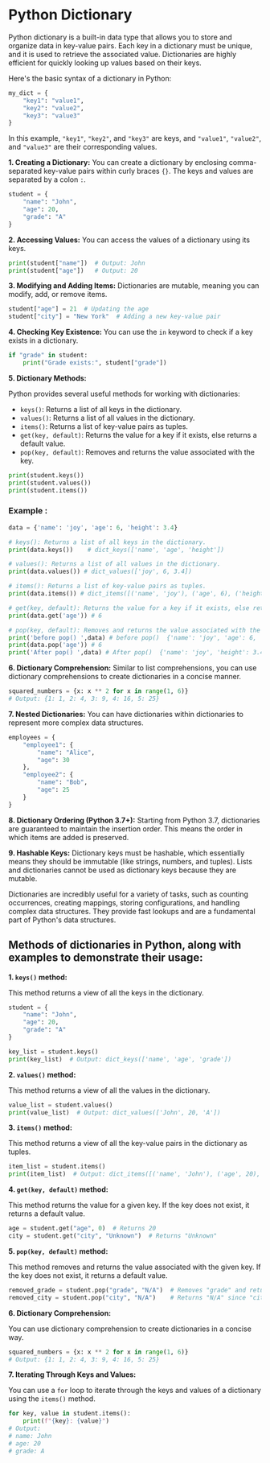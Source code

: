 # Python Dictionary

Python dictionary is a built-in data type that allows you to store and organize data in key-value pairs. Each key in a dictionary must be unique, and it is used to retrieve the associated value. Dictionaries are highly efficient for quickly looking up values based on their keys.

Here's the basic syntax of a dictionary in Python:

```python
my_dict = {
    "key1": "value1",
    "key2": "value2",
    "key3": "value3"
}
```

In this example, `"key1"`, `"key2"`, and `"key3"` are keys, and `"value1"`, `"value2"`, and `"value3"` are their corresponding values.



**1. Creating a Dictionary:**
You can create a dictionary by enclosing comma-separated key-value pairs within curly braces `{}`. The keys and values are separated by a colon `:`.

```python
student = {
    "name": "John",
    "age": 20,
    "grade": "A"
}
```

**2. Accessing Values:**
You can access the values of a dictionary using its keys.

```python
print(student["name"])  # Output: John
print(student["age"])   # Output: 20
```

**3. Modifying and Adding Items:**
Dictionaries are mutable, meaning you can modify, add, or remove items.

```python
student["age"] = 21  # Updating the age
student["city"] = "New York"  # Adding a new key-value pair
```

**4. Checking Key Existence:**
You can use the `in` keyword to check if a key exists in a dictionary.

```python
if "grade" in student:
    print("Grade exists:", student["grade"])
```

**5. Dictionary Methods:**

Python provides several useful methods for working with dictionaries:

- `keys()`: Returns a list of all keys in the dictionary.
- `values()`: Returns a list of all values in the dictionary.
- `items()`: Returns a list of key-value pairs as tuples.
- `get(key, default)`: Returns the value for a key if it exists, else returns a default value.
- `pop(key, default)`: Removes and returns the value associated with the key.

```python
print(student.keys())
print(student.values())
print(student.items())
```
### Example : 

```python
data = {'name': 'joy', 'age': 6, 'height': 3.4}

# keys(): Returns a list of all keys in the dictionary.
print(data.keys())    # dict_keys(['name', 'age', 'height'])

# values(): Returns a list of all values in the dictionary.
print(data.values()) # dict_values(['joy', 6, 3.4])

# items(): Returns a list of key-value pairs as tuples.
print(data.items()) # dict_items([('name', 'joy'), ('age', 6), ('height', 3.4)])

# get(key, default): Returns the value for a key if it exists, else returns a default value.
print(data.get('age')) # 6

# pop(key, default): Removes and returns the value associated with the key.
print('before pop() ',data) # before pop()  {'name': 'joy', 'age': 6, 'height': 3.4}
print(data.pop('age')) # 6
print('After pop() ',data) # After pop()  {'name': 'joy', 'height': 3.4}

```

**6. Dictionary Comprehension:**
Similar to list comprehensions, you can use dictionary comprehensions to create dictionaries in a concise manner.

```python
squared_numbers = {x: x ** 2 for x in range(1, 6)}
# Output: {1: 1, 2: 4, 3: 9, 4: 16, 5: 25}
```

**7. Nested Dictionaries:**
You can have dictionaries within dictionaries to represent more complex data structures.

```python
employees = {
    "employee1": {
        "name": "Alice",
        "age": 30
    },
    "employee2": {
        "name": "Bob",
        "age": 25
    }
}
```

**8. Dictionary Ordering (Python 3.7+):**
Starting from Python 3.7, dictionaries are guaranteed to maintain the insertion order. This means the order in which items are added is preserved.

**9. Hashable Keys:**
Dictionary keys must be hashable, which essentially means they should be immutable (like strings, numbers, and tuples). Lists and dictionaries cannot be used as dictionary keys because they are mutable.

Dictionaries are incredibly useful for a variety of tasks, such as counting occurrences, creating mappings, storing configurations, and handling complex data structures. They provide fast lookups and are a fundamental part of Python's data structures.

## Methods of dictionaries in Python, along with examples to demonstrate their usage:


**1. `keys()` method:**

This method returns a view of all the keys in the dictionary.

```python
student = {
    "name": "John",
    "age": 20,
    "grade": "A"
}

key_list = student.keys()
print(key_list)  # Output: dict_keys(['name', 'age', 'grade'])
```

**2. `values()` method:**

This method returns a view of all the values in the dictionary.

```python
value_list = student.values()
print(value_list)  # Output: dict_values(['John', 20, 'A'])
```

**3. `items()` method:**

This method returns a view of all the key-value pairs in the dictionary as tuples.

```python
item_list = student.items()
print(item_list)  # Output: dict_items([('name', 'John'), ('age', 20), ('grade', 'A')])
```

**4. `get(key, default)` method:**

This method returns the value for a given key. If the key does not exist, it returns a default value.

```python
age = student.get("age", 0)  # Returns 20
city = student.get("city", "Unknown")  # Returns "Unknown"
```

**5. `pop(key, default)` method:**

This method removes and returns the value associated with the given key. If the key does not exist, it returns a default value.

```python
removed_grade = student.pop("grade", "N/A")  # Removes "grade" and returns "A"
removed_city = student.pop("city", "N/A")    # Returns "N/A" since "city" doesn't exist
```

**6. Dictionary Comprehension:**

You can use dictionary comprehension to create dictionaries in a concise way.

```python
squared_numbers = {x: x ** 2 for x in range(1, 6)}
# Output: {1: 1, 2: 4, 3: 9, 4: 16, 5: 25}
```

**7. Iterating Through Keys and Values:**

You can use a `for` loop to iterate through the keys and values of a dictionary using the `items()` method.

```python
for key, value in student.items():
    print(f"{key}: {value}")
# Output:
# name: John
# age: 20
# grade: A
```

